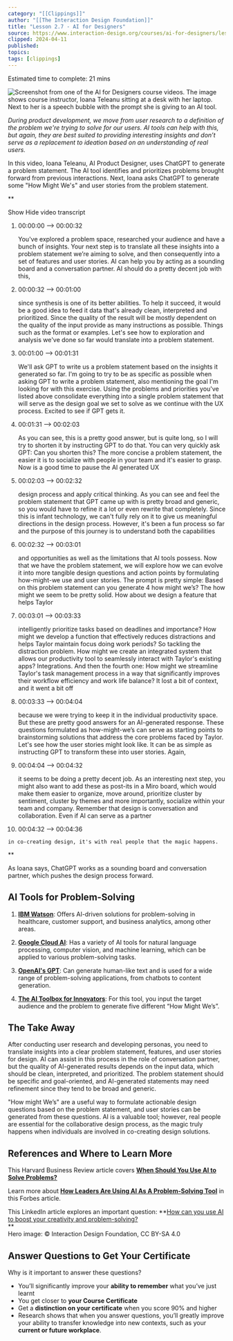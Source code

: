 ```yaml
---
category: "[[Clippings]]"
author: "[[The Interaction Design Foundation]]"
title: "Lesson 2.7 - AI for Designers"
source: https://www.interaction-design.org/courses/ai-for-designers/lessons/2.7
clipped: 2024-04-11
published: 
topics: 
tags: [clippings]
---
```


Estimated time to complete: 21 mins

![Screenshot from one of the AI for Designers course videos. The image shows course instructor, Ioana Teleanu sitting at a desk with her laptop. Next to her is a speech bubble with the prompt she is giving to an AI tool.](https://public-images.interaction-design.org/courses/lesson-materials/02-07-01-HeroImage.jpg)

*During product development, we move from user research to a definition of the problem we're trying to solve for our users. AI tools can help with this, but again, they are best suited to providing interesting insights and don’t serve as a replacement to ideation based on an understanding of real users.*

In this video, Ioana Teleanu, AI Product Designer, uses ChatGPT to generate a problem statement. The AI tool identifies and prioritizes problems brought forward from previous interactions. Next, Ioana asks ChatGPT to generate some "How Might We's" and user stories from the problem statement.

**

Show Hide video transcript

1.  00:00:00 --> 00:00:32
    
    You've explored a problem space, researched your audience and have a bunch of insights. Your next step is to translate all these insights into a problem statement we’re aiming to solve, and then consequently into a set of features and user stories. AI can help you by acting as a sounding board and a conversation partner. AI should do a pretty decent job with this,
    
2.  00:00:32 --> 00:01:00
    
    since synthesis is one of its better abilities. To help it succeed, it would be a good idea to feed it data that's already clean, interpreted and prioritized. Since the quality of the result will be mostly dependent on the quality of the input provide as many instructions as possible. Things such as the format or examples. Let's see how to exploration and analysis we've done so far would translate into a problem statement.
    
3.  00:01:00 --> 00:01:31
    
    We'll ask GPT to write us a problem statement based on the insights it generated so far. I'm going to try to be as specific as possible when asking GPT to write a problem statement, also mentioning the goal I'm looking for with this exercise. Using the problems and priorities you've listed above consolidate everything into a single problem statement that will serve as the design goal we set to solve as we continue with the UX process. Excited to see if GPT gets it.
    
4.  00:01:31 --> 00:02:03
    
    As you can see, this is a pretty good answer, but is quite long, so I will try to shorten it by instructing GPT to do that. You can very quickly ask GPT: Can you shorten this? The more concise a problem statement, the easier it is to socialize with people in your team and it's easier to grasp. Now is a good time to pause the AI generated UX
    
5.  00:02:03 --> 00:02:32
    
    design process and apply critical thinking. As you can see and feel the problem statement that GPT came up with is pretty broad and generic, so you would have to refine it a lot or even rewrite that completely. Since this is infant technology, we can't fully rely on it to give us meaningful directions in the design process. However, it's been a fun process so far and the purpose of this journey is to understand both the capabilities
    
6.  00:02:32 --> 00:03:01
    
    and opportunities as well as the limitations that AI tools possess. Now that we have the problem statement, we will explore how we can evolve it into more tangible design questions and action points by formulating how-might-we use and user stories. The prompt is pretty simple: Based on this problem statement can you generate 4 how might we’s? The how might we seem to be pretty solid. How about we design a feature that helps Taylor
    
7.  00:03:01 --> 00:03:33
    
    intelligently prioritize tasks based on deadlines and importance? How might we develop a function that effectively reduces distractions and helps Taylor maintain focus doing work periods? So tackling the distraction problem. How might we create an integrated system that allows our productivity tool to seamlessly interact with Taylor's existing apps? Integrations. And then the fourth one: How might we streamline Taylor's task management process in a way that significantly improves their workflow efficiency and work life balance? It lost a bit of context, and it went a bit off
    
8.  00:03:33 --> 00:04:04
    
    because we were trying to keep it in the individual productivity space. But these are pretty good answers for an AI-generated response. These questions formulated as how-might-we’s can serve as starting points to brainstorming solutions that address the core problems faced by Taylor. Let's see how the user stories might look like. It can be as simple as instructing GPT to transform these into user stories. Again,
    
9.  00:04:04 --> 00:04:32
    
    it seems to be doing a pretty decent job. As an interesting next step, you might also want to add these as post-its in a Miro board, which would make them easier to organize, move around, prioritize cluster by sentiment, cluster by themes and more importantly, socialize within your team and company. Remember that design is conversation and collaboration. Even if AI can serve as a partner
    
10.  00:04:32 --> 00:04:36
    
    in co-creating design, it's with real people that the magic happens.
    

**

As Ioana says, ChatGPT works as a sounding board and conversation partner, which pushes the design process forward.

## AI Tools for Problem-Solving

1.  **[IBM Watson](https://www.ibm.com/au-en/watson)**: Offers AI-driven solutions for problem-solving in healthcare, customer support, and business analytics, among other areas.
    
2.  **[Google Cloud AI](https://cloud.google.com/products/ai)**: Has a variety of AI tools for natural language processing, computer vision, and machine learning, which can be applied to various problem-solving tasks.
    
3.  **[OpenAI's GPT](https://chat.openai.com/)**: Can generate human-like text and is used for a wide range of problem-solving applications, from chatbots to content generation.
    
4.  **[The AI Toolbox for Innovators](https://ai.boardofinnovation.com/how-might-we-statement)**: For this tool, you input the target audience and the problem to generate five different “How Might We’s”.
    

## The Take Away

After conducting user research and developing personas, you need to translate insights into a clear problem statement, features, and user stories for design. AI can assist in this process in the role of conversation partner, but the quality of AI-generated results depends on the input data, which should be clean, interpreted, and prioritized. The problem statement should be specific and goal-oriented, and AI-generated statements may need refinement since they tend to be broad and generic. 

"How might We’s" are a useful way to formulate actionable design questions based on the problem statement, and user stories can be generated from these questions. AI is a valuable tool; however, real people are essential for the collaborative design process, as the magic truly happens when individuals are involved in co-creating design solutions.

## References and Where to Learn More

This Harvard Business Review article covers **[When Should You Use AI to Solve Problems?](https://hbr.org/2021/02/when-should-you-use-ai-to-solve-problems)**

Learn more about **[How Leaders Are Using AI As A Problem-Solving Tool](https://www.forbes.com/sites/benjaminlaker/2022/08/24/how-leaders-are-using-ai-as-a-problem-solving-tool/)** in this Forbes article.

This LinkedIn article explores an important question: **[How can you use AI to boost your creativity and problem-solving?](https://www.linkedin.com/advice/0/how-can-you-use-ai-boost-your-creativity)  
**  
Hero image: © Interaction Design Foundation, CC BY-SA 4.0

## Answer Questions to Get Your Certificate

Why is it important to answer these questions?

-   You’ll significantly improve your **ability to remember** what you’ve just learnt
-   You get closer to **your Course Certificate**
-   Get a **distinction on your certificate** when you score 90% and higher
-   Research shows that when you answer questions, you’ll greatly improve your ability to transfer knowledge into new contexts, such as your **current or future workplace**.